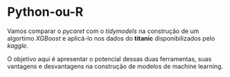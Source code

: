 # Python-ou-R

Vamos comparar o *pycaret* com o *tidymodels* na construção de um algortimo *XGBoost* e aplicá-lo nos dados do **titanic** disponibilizados pelo *kaggle*.

O objetivo aqui é apresentar o potencial dessas duas ferramentas, suas vantagens e desvantagens na construção de modelos de machine learning.
